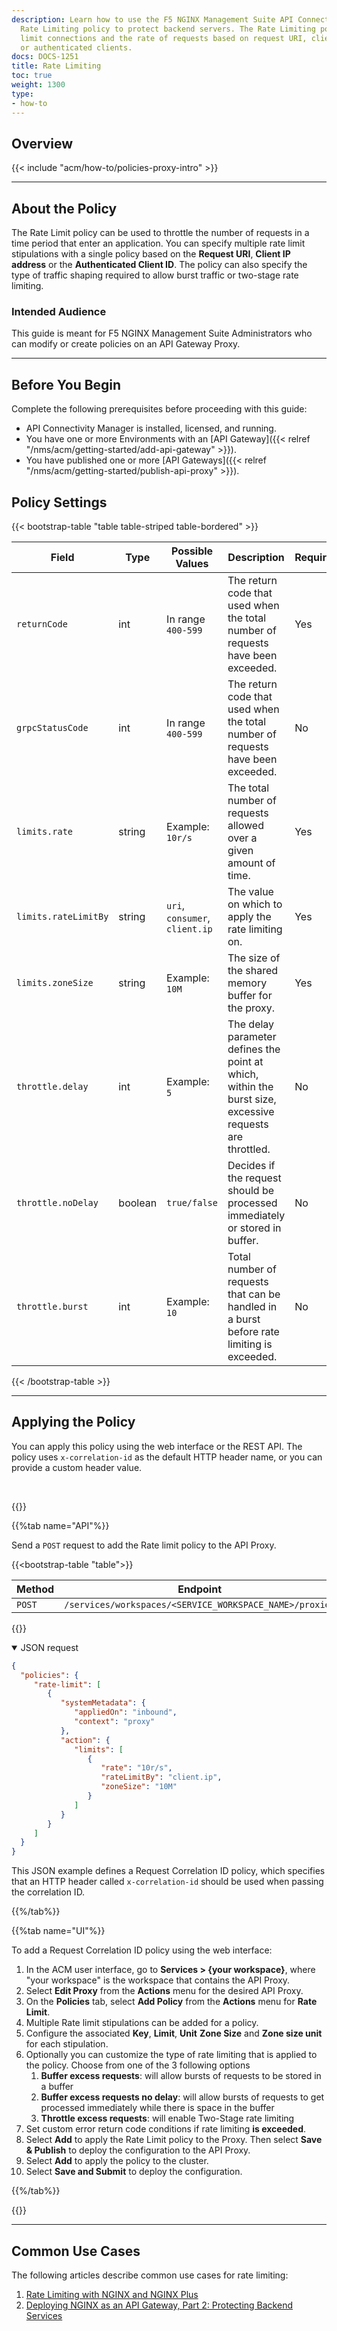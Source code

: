 ```yaml
---
description: Learn how to use the F5 NGINX Management Suite API Connectivity Manager
  Rate Limiting policy to protect backend servers. The Rate Limiting policy lets you
  limit connections and the rate of requests based on request URI, client IP address,
  or authenticated clients.
docs: DOCS-1251
title: Rate Limiting
toc: true
weight: 1300
type:
- how-to
---
```



## Overview

{{< include "acm/how-to/policies-proxy-intro" >}}

---

## About the Policy

The Rate Limit policy can be used to throttle the number of requests in a time period that enter an application.
You can specify multiple rate limit stipulations with a single policy based on the **Request URI**, **Client IP address** or the **Authenticated Client ID**.
The policy can also specify the type of traffic shaping required to allow burst traffic or two-stage rate limiting.

### Intended Audience

This guide is meant for F5 NGINX Management Suite Administrators who can modify or create policies on an API Gateway Proxy.

---

## Before You Begin

Complete the following prerequisites before proceeding with this guide:

- API Connectivity Manager is installed, licensed, and running.
- You have one or more Environments with an [API Gateway]({{< relref "/nms/acm/getting-started/add-api-gateway" >}}).
- You have published one or more [API Gateways]({{< relref "/nms/acm/getting-started/publish-api-proxy" >}}).


## Policy Settings


{{< bootstrap-table "table table-striped table-bordered" >}}

| Field                  | Type    | Possible Values                | Description                                                                                              | Required | Default Value      |
|------------------------|---------|--------------------------------|----------------------------------------------------------------------------------------------------------|----------|--------------------|
| `returnCode`           | int     |  In range `400-599`            | The return code that used when the total number of requests have been exceeded.                          | Yes      | `429`              |
| `grpcStatusCode`       | int     |  In range `400-599`            | The return code that used when the total number of requests have been exceeded.                          | No       | `429`              |
| `limits.rate`          | string  | Example:<br>`10r/s`            | The total number of requests allowed over a given amount of time.                                        | Yes      | `10r/s`            |
| `limits.rateLimitBy`   | string  | `uri`, `consumer`, `client.ip` | The value on which to apply the rate limiting on.                                                        | Yes      | `client.ip`        |
| `limits.zoneSize`      | string  | Example:<br>`10M`              | The size of the shared memory buffer for the proxy.                                                      | Yes      | `10M`              |
| `throttle.delay`       | int     | Example:<br>`5`                | The delay parameter defines the point at which, within the burst size, excessive requests are throttled. | No       | `N/A`              |
| `throttle.noDelay`     | boolean | `true/false`                   | Decides if the request should be processed immediately or stored in buffer.                              | No       | `N/A`              |
| `throttle.burst`       | int     | Example:<br>`10`               | Total number of requests that can be handled in a burst before rate limiting is exceeded.                | No       | `N/A`              |


{{< /bootstrap-table >}}


---

## Applying the Policy

You can apply this policy using the web interface or the REST API. The policy uses `x-correlation-id` as the default HTTP header name, or you can provide a custom header value.

<br>

{{<tabs name="add_request_correlation_id_policy">}}

{{%tab name="API"%}}

Send a `POST` request to add the Rate limit policy to the API Proxy.


{{<bootstrap-table "table">}}

| Method | Endpoint                                                            |
|--------|---------------------------------------------------------------------|
| `POST` | `/services/workspaces/<SERVICE_WORKSPACE_NAME>/proxies`             |

{{</bootstrap-table>}}


<details open>
<summary>JSON request</summary>

```json
{
  "policies": {
     "rate-limit": [
        {
           "systemMetadata": {
              "appliedOn": "inbound",
              "context": "proxy"
           },
           "action": {
              "limits": [
                 {
                    "rate": "10r/s",
                    "rateLimitBy": "client.ip",
                    "zoneSize": "10M"
                 }
              ]
           }
        }
     ]
  }
}
```

This JSON example defines a Request Correlation ID policy, which specifies that an HTTP header called `x-correlation-id` should be used when passing the correlation ID.

</details>

{{%/tab%}}

{{%tab name="UI"%}}

To add a Request Correlation ID policy using the web interface:

1. In the ACM user interface, go to **Services > \{your workspace}**, where "your workspace" is the workspace that contains the API Proxy.
1. Select **Edit Proxy** from the **Actions** menu for the desired API Proxy.
1. On the **Policies** tab, select **Add Policy** from the **Actions** menu for **Rate Limit**.
1. Multiple Rate limit stipulations can be added for a policy.
1. Configure the associated **Key**, **Limit**, **Unit** **Zone Size** and **Zone size  unit** for each stipulation.
1. Optionally you can customize the type of rate limiting that is applied to the policy. Choose from one of the 3  following options
   1. **Buffer excess requests**: will allow bursts of requests to be stored in a buffer
   1. **Buffer excess requests no delay**: will allow bursts of requests to get processed immediately while there is space in the buffer
   1. **Throttle excess requests**: will enable Two-Stage rate limiting
1. Set custom error return code conditions if rate limiting **is exceeded**.
1. Select **Add** to apply the Rate Limit policy to the Proxy. Then select **Save & Publish** to deploy the configuration to the API Proxy.
1. Select **Add** to apply the policy to the cluster.
1. Select **Save and Submit** to deploy the configuration.

{{%/tab%}}

{{</tabs>}}

---

## Common Use Cases
The following articles describe common use cases for rate limiting:

1. [Rate Limiting with NGINX and NGINX Plus](https://www.nginx.com/blog/rate-limiting-nginx/)
1. [Deploying NGINX as an API Gateway, Part 2: Protecting Backend Services](https://www.nginx.com/blog/deploying-nginx-plus-as-an-api-gateway-part-2-protecting-backend-services/)

